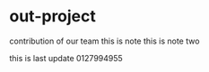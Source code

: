 # out-project
contribution of our team 
this is note 
this is note two

this is last update
0127994955
